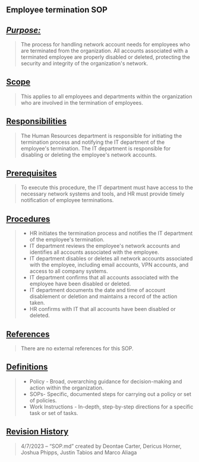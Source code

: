 #
## **Employee termination SOP**
## <u>*Purpose:*</u>
>  The process for handling network account needs for employees who are terminated from the organization. All accounts associated with a terminated employee are properly disabled or deleted, protecting the security and integrity of the organization's network.
## <u>Scope</u>
> This applies to all employees and departments within the organization who are involved in the termination of employees. 
## <u>Responsibilities</u>
> The Human Resources department is responsible for initiating the termination process and notifying the IT department of the employee's termination. The IT department is responsible for disabling or deleting the employee's network accounts.
## <u>Prerequisites</u>
>  To execute this procedure, the IT department must have access to the necessary network systems and tools, and HR must provide timely notification of employee terminations. 
## <u>Procedures</u>
> -  HR initiates the termination process and notifies the IT department of the employee's termination.
> - IT department reviews the employee's network accounts and identifies all accounts associated with the employee.
> - IT department disables or deletes all network accounts associated with the employee, including email accounts, VPN accounts, and access to all company systems.
> - IT department confirms that all accounts associated with the employee have been disabled or deleted.
> - IT department documents the date and time of account disablement or deletion and maintains a record of the action taken.
> - HR confirms with IT that all accounts have been disabled or deleted.
## <u>References</u> 
> There are no external references for this SOP.

## <u>Definitions</u>
>- Policy - Broad, overarching guidance for decision-making and action within the organization.
> - SOPs- Specific, documented steps for carrying out a policy or set of policies.
> - Work Instructions - In-depth, step-by-step directions for a specific task or set of tasks.

## <u>Revision History</u> 
>4/7/2023 – “SOP.md” created by Deontae Carter, Dericus Horner, Joshua Phipps, Justin Tabios and Marco Aliaga

